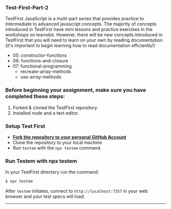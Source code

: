 ### Test-First-Part-2

TestFirst JavaScript is a multi-part series that provides practice to intermediate to advanced javascript concepts. The majority of concepts introduced in TestFirst have mini lessons and practice exercises in the workshops on learndot. However, there will be new concepts introduced in TestFirst that you will need to learn on your own by reading documentation (it's important to begin learning how to read documentation efficiently!)

- 05: constructor-functions
- 06: functions-and-closure
- 07: functional-programming
  - recreate-array-methods
  - use-array-methods

### Before beginning your assignment, make sure you have completed these steps: 

1. Forked & cloned the TestFirst repository.
2. Installed node and a text editor.


### Setup Test First

- **[Fork the repository to your personal GitHub Account](https://github.com/fullstackacademy/TestFirst-Part-2/)**
- Clone the repository to your local machine
- Run `testem` with the `npx testem` command.


### Run Testem with npx testem

In your TestFirst directory run the command:

```sh
$ npx testem
```

After `testem` initiates, connect to `http://localhost:7357` in your web browser and your test specs will load.

<hr>
<br>




